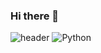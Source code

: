 ### Hi there 👋
![header](https://capsule-render.vercel.app/api?type=waving&color=0:9CB4D4,100:659F7C&height=300&section=header&text=Hi!%20I'm%20Yujin&animation=fadeIn&fontSize=90)
![Python](https://img.shields.io/badge/Python-#3776AB.svg?&style=for-the-badge&logo=Python&logoColor=#3776AB)
